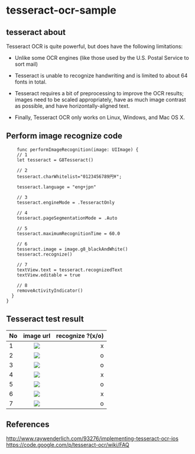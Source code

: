 # tesseract-ocr-sample

## tesseract about

Tesseract OCR is quite powerful, but does have the following limitations:

* Unlike some OCR engines (like those used by the U.S. Postal Service to sort mail)

* Tesseract is unable to recognize handwriting and is limited to about 64 fonts in total.
* Tesseract requires a bit of preprocessing to improve the OCR results; images need to be scaled appropriately, have as much image contrast as possible, and have horizontally-aligned text.
* Finally, Tesseract OCR only works on Linux, Windows, and Mac OS X.

## Perform image recognize code

```
    func performImageRecognition(image: UIImage) {
    // 1
    let tesseract = G8Tesseract()

    // 2
    tesseract.charWhitelist="0123456789円¥";
      
    tesseract.language = "eng+jpn"

    // 3
    tesseract.engineMode = .TesseractOnly

    // 4
    tesseract.pageSegmentationMode = .Auto
    
    // 5
    tesseract.maximumRecognitionTime = 60.0

    // 6
    tesseract.image = image.g8_blackAndWhite()
    tesseract.recognize()

    // 7
    textView.text = tesseract.recognizedText
    textView.editable = true
    
    // 8
    removeActivityIndicator()
  }
}
```

## Tesseract test result

| No   |      image url      |  recognize ?(x/o) |
|------|:--------------------:|------:|
| 1 | ![](http://i.gyazo.com/8b2f17aef83aa8bedafa32391e852606.png) | x |
| 2 | ![](http://i.gyazo.com/e631a5c603293097240a0d37a91ab63a.png) |   o |
| 3 | ![](http://i.gyazo.com/28d7db954d174fb013d28598343e4411.png) |    o |
| 4 | ![](http://i.gyazo.com/5c1a3c1c080bc455325c8d11d3591d73.png) |    x |
| 5 | ![](http://i.gyazo.com/97f70ea04b70a72b2bb15c064df5f494.png) |    o |
| 6 | ![](http://i.gyazo.com/baae790e0f0ba339ac3685783065c7fe.png) |    x |
| 7 | ![](http://i.gyazo.com/ad68fab8e62aad70b5cb330f1be0821e.png) |    o |

## References

http://www.raywenderlich.com/93276/implementing-tesseract-ocr-ios
https://code.google.com/p/tesseract-ocr/wiki/FAQ
